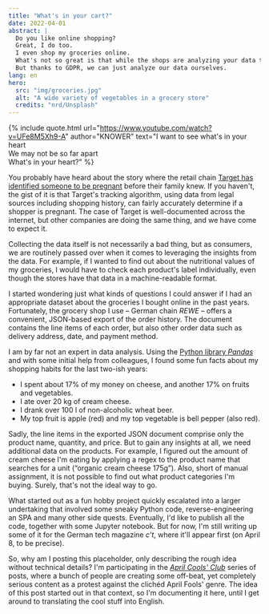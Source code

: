 ```yaml
---
title: "What's in your cart?"
date: 2022-04-01
abstract: |
  Do you like online shopping?
  Great, I do too.
  I even shop my groceries online.
  What's not so great is that while the shops are analyzing your data to gain insights, they are not sharing those with you.
  But thanks to GDPR, we can just analyze our data ourselves.
lang: en
hero:
  src: "img/groceries.jpg"
  alt: "A wide variety of vegetables in a grocery store"
  credits: "nrd/Unsplash"
---
```


{% include quote.html url="https://www.youtube.com/watch?v=UFe8M5Xh9-A" author="KNOWER" text="I want to see what's in your heart<br>We may not be so far apart<br>What's in your heart?" %}

You probably have heard about the story where the retail chain [Target has identified someone to be pregnant](https://www.forbes.com/sites/kashmirhill/2012/02/16/how-target-figured-out-a-teen-girl-was-pregnant-before-her-father-did/) before their family knew.
If you haven't, the gist of it is that Target's tracking algorithm, using data from legal sources including shopping history, can fairly accurately determine if a shopper is pregnant.
The case of Target is well-documented across the internet, but other companies are doing the same thing, and we have come to expect it.

Collecting the data itself is not necessarily a bad thing, but as consumers, we are routinely passed over when it comes to leveraging the insights from the data.
For example, if I wanted to find out about the nutritional values of my groceries, I would have to check each product's label individually, even though the stores have that data in a machine-readable format.

I started wondering just what kinds of questions I could answer if I had an appropriate dataset about the groceries I bought online in the past years.
Fortunately, the grocery shop I use – German chain _REWE_ – offers a convenient, JSON-based export of the order history.
The document contains the line items of each order, but also other order data such as delivery address, date, and payment method.

I am by far not an expert in data analysis.
Using the [Python library _Pandas_](https://pandas.pydata.org/) and with some initial help from colleagues, I found some fun facts about my shopping habits for the last two-ish years:

* I spent about 17% of my money on cheese, and another 17% on fruits and vegetables.
* I ate over 20 kg of cream cheese.
* I drank over 100 l of non-alcoholic wheat beer.
* My top fruit is apple (red) and my top vegetable is bell pepper (also red).

Sadly, the line items in the exported JSON document comprise only the product name, quantity, and price.
But to gain any insights at all, we need additional data on the products.
For example, I figured out the amount of cream cheese I'm eating by applying a regex to the product name that searches for a unit (“organic cream cheese 175g”).
Also, short of manual assignment, it is not possible to find out what product categories I'm buying.
Surely, that's not the ideal way to go.

What started out as a fun hobby project quickly escalated into a larger undertaking that involved some sneaky Python code, reverse-engineering an SPA and many other side quests.
Eventually, I'd like to publish all the code, together with some Jupyter notebook.
But for now, I'm still writing up some of it for the German tech magazine _c't_, where it'll appear first (on April 8, to be precise).

So, why am I posting this placeholder, only describing the rough idea without technical details?
I'm participating in the [_April Cools' Club_](https://www.aprilcools.club/) series of posts, where a bunch of people are creating some off-beat, yet completely serious content as a protest against the clichéd April Fools' genre.
The idea of this post started out in that context, so I'm documenting it here, until I get around to translating the cool stuff into English.
